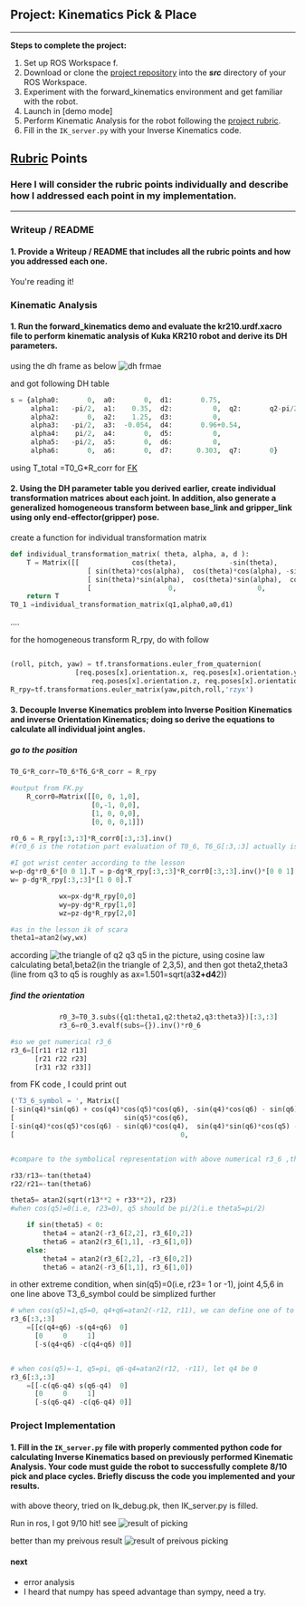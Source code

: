 ## Project: Kinematics Pick & Place 

---


**Steps to complete the project:**  


1. Set up  ROS Workspace f.
2. Download or clone the [project repository](https://github.com/udacity/RoboND-Kinematics-Project) into the ***src*** directory of your ROS Workspace.  
3. Experiment with the forward_kinematics environment and get familiar with the robot.
4. Launch in [demo mode] 
5. Perform Kinematic Analysis for the robot following the [project rubric](https://review.udacity.com/#!/rubrics/972/view).
6. Fill in the `IK_server.py` with your Inverse Kinematics code. 


[//]: # (Image References)

[image1]: ./misc_images/misc1.png
[image3]: ./misc_images/final.png
[image2]: ./misc_images/theta2.png
[image4]: ./misc_images/kuka-dh.png
[image5]: ./misc_images/9blue.png
[image6]: ./misc_images/dh-frame.png

## [Rubric](https://review.udacity.com/#!/rubrics/972/view) Points
### Here I will consider the rubric points individually and describe how I addressed each point in my implementation.  

---
### Writeup / README

#### 1. Provide a Writeup / README that includes all the rubric points and how you addressed each one.   
You're reading it!

### Kinematic Analysis
#### 1. Run the forward_kinematics demo and evaluate the kr210.urdf.xacro file to perform kinematic analysis of Kuka KR210 robot and derive its DH parameters.


using the dh frame as below ![dh frmae][image6]

and got following DH table

```python
s = {alpha0:       0,  a0:       0,  d1:       0.75,
     alpha1:   -pi/2,  a1:    0.35,  d2:          0,  q2:       q2-pi/2,
     alpha2:       0,  a2:    1.25,  d3:          0,  
     alpha3:   -pi/2,  a3:  -0.054,  d4:       0.96+0.54,
     alpha4:    pi/2,  a4:       0,  d5:          0,
     alpha5:   -pi/2,  a5:       0,  d6:          0,
     alpha6:       0,  a6:       0,  d7:      0.303,  q7:       0}
```

using T_total =T0_G*R_corr for [FK](./FK.py)

#### 2. Using the DH parameter table you derived earlier, create individual transformation matrices about each joint. In addition, also generate a generalized homogeneous transform between base_link and gripper_link using only end-effector(gripper) pose.

create a function for individual transformation matrix

```python
def individual_transformation_matrix( theta, alpha, a, d ):
    T = Matrix([[             cos(theta),             -sin(theta),            0,             a],
                   [ sin(theta)*cos(alpha),  cos(theta)*cos(alpha), -sin(alpha),-sin(alpha)*d],
                   [ sin(theta)*sin(alpha),  cos(theta)*sin(alpha),  cos(alpha), cos(alpha)*d],
                   [                   0,                    0,            0,               1]])
    return T
T0_1 =individual_transformation_matrix(q1,alpha0,a0,d1)
```
....

for the homogeneous transform R_rpy, do with follow

```python

(roll, pitch, yaw) = tf.transformations.euler_from_quaternion(
                [req.poses[x].orientation.x, req.poses[x].orientation.y,
                    req.poses[x].orientation.z, req.poses[x].orientation.w])
R_rpy=tf.transformations.euler_matrix(yaw,pitch,roll,'rzyx')
```



#### 3. Decouple Inverse Kinematics problem into Inverse Position Kinematics and inverse Orientation Kinematics; doing so derive the equations to calculate all individual joint angles.



##### go to the position

```python
T0_G*R_corr=T0_6*T6_G*R_corr = R_rpy

#output from FK.py
    R_corr0=Matrix([[0, 0, 1,0],
                    [0,-1, 0,0],
                    [1, 0, 0,0],
                    [0, 0, 0,1]])

r0_6 = R_rpy[:3,:3]*R_corr0[:3,:3].inv()
#(r0_6 is the rotation part evaluation of T0_6, T6_G[:3,:3] actually is I)

#I got wrist center according to the lesson
w=p-dg*r0_6*[0 0 1].T = p-dg*R_rpy[:3,:3]*R_corr0[:3,:3].inv()*[0 0 1].T 
w= p-dg*R_rpy[:3,:3]*[1 0 0].T

            wx=px-dg*R_rpy[0,0]
            wy=py-dg*R_rpy[1,0]
            wz=pz-dg*R_rpy[2,0]

#as in the lesson ik of scara
theta1=atan2(wy,wx)

```
        
according  ![the triangle of q2 q3 q5 in the picture][image4], using cosine law calculating beta1,beta2(in the triangle of 2,3,5), and then got theta2,theta3 (line from q3 to q5 is roughly as ax=1.501=sqrt(a3**2+d4**2))

##### find the orientation

```python
            r0_3=T0_3.subs({q1:theta1,q2:theta2,q3:theta3})[:3,:3]
            r3_6=r0_3.evalf(subs={}).inv()*r0_6

#so we get numerical r3_6
r3_6=[[r11 r12 r13]
      [r21 r22 r23]
      [r31 r32 r33]]

```


from FK code , I could print out
```python
('T3_6_symbol = ', Matrix([
[-sin(q4)*sin(q6) + cos(q4)*cos(q5)*cos(q6), -sin(q4)*cos(q6) - sin(q6)*cos(q4)*cos(q5), -sin(q5)*cos(q4), -0.054],
[                           sin(q5)*cos(q6),                           -sin(q5)*sin(q6),          cos(q5),    1.5],
[-sin(q4)*cos(q5)*cos(q6) - sin(q6)*cos(q4),  sin(q4)*sin(q6)*cos(q5) - cos(q4)*cos(q6),  sin(q4)*sin(q5),      0],
[                                         0,                                          0,                0,      1]]))


#compare to the symbolical representation with above numerical r3_6 ,theat4-6 could be derived as

r33/r13=-tan(theta4)
r22/r21=-tan(theta6)

theta5= atan2(sqrt(r13**2 + r33**2), r23)
#when cos(q5)=0(i.e, r23=0), q5 should be pi/2(i.e theta5=pi/2)

    if sin(theta5) < 0:
        theta4 = atan2(-r3_6[2,2], r3_6[0,2])
        theta6 = atan2(r3_6[1,1], -r3_6[1,0])
    else:
        theta4 = atan2(r3_6[2,2], -r3_6[0,2])
        theta6 = atan2(-r3_6[1,1], r3_6[1,0])


```


in other extreme condition, when sin(q5)=0(i.e, r23= 1 or -1), joint 4,5,6 in one line  above T3_6_symbol could be simplized further

```python
# when cos(q5)=1,q5=0, q4+q6=atan2(-r12, r11), we can define one of to be 0
r3_6[:3,:3]
    =[[c(q4+q6) -s(q4+q6)  0]
      [0	 0 	   1]
      [-s(q4+q6) -c(q4+q6) 0]]


# when cos(q5)=-1, q5=pi, q6-q4=atan2(r12, -r11), let q4 be 0
r3_6[:3,:3]
    =[[-c(q6-q4) s(q6-q4)  0]
      [0	 0 	   1]
      [-s(q6-q4) -c(q6-q4) 0]]

```





### Project Implementation

#### 1. Fill in the `IK_server.py` file with properly commented python code for calculating Inverse Kinematics based on previously performed Kinematic Analysis. Your code must guide the robot to successfully complete 8/10 pick and place cycles. Briefly discuss the code you implemented and your results. 

with above theory, tried on Ik_debug.pk, then IK_server.py is filled. 

Run in ros, I got 9/10 hit! see
![result of picking][image5]

better than my preivous result
![result of preivous picking][image3]

#### next 
* error analysis
* I heard that numpy has speed advantage than sympy, need a try.